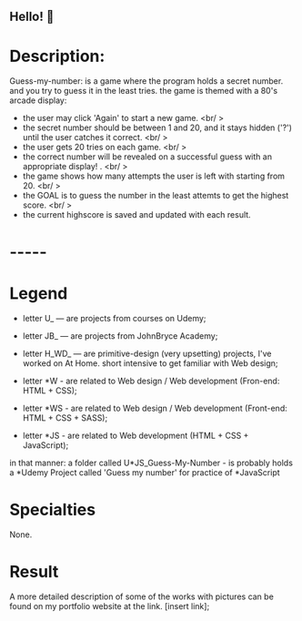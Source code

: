 ## Hello! 👋

# Description:

Guess-my-number: is a game where the program holds a secret number. and you try to guess it in the least tries.
the game is themed with a 80's arcade display:

- the user may click 'Again' to start a new game. <br/ >
- the secret number should be between 1 and 20, and it stays hidden ('?') until the user catches it correct. <br/ >
- the user gets 20 tries on each game. <br/ >
- the correct number will be revealed on a successful guess with an appropriate display! . <br/ >
- the game shows how many attempts the user is left with starting from 20. <br/ >
- the GOAL is to guess the number in the least attemts to get the highest score. <br/ >
- the current highscore is saved and updated with each result.

# -----

# Legend

- letter U\_ — are projects from courses on Udemy;
- letter JB\_ — are projects from JohnBryce Academy;
- letter H_WD\_ — are primitive-design (very upsetting) projects, I've worked on At Home. short intensive to get familiar with Web design;

- letter \*W - are related to Web design / Web development (Fron-end: HTML + CSS);
- letter \*WS - are related to Web design / Web development (Front-end: HTML + CSS + SASS);
- letter \*JS - are related to Web development (HTML + CSS + JavaScript);

in that manner: a folder called U*JS_Guess-My-Number - is probably holds a *Udemy Project called 'Guess my number' for practice of \*JavaScript

# Specialties

None.

# Result

A more detailed description of some of the works with pictures can be found on my portfolio website at the link.
[insert link];
